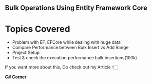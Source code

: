 ## Bulk Operations Using Entity Framework Core

# Topics Covered
- Problem with EF, EFCore while dealing with huge data
- Compare Performance between Bulk Insert vs Add Range 
- Project Setup
- Test & check the execution performance bulk insertions(100k)

If you want more about this, Do check out my Article 👇🏻

[**C# Corner**](https://www.c-sharpcorner.com/article/bulk-operations-in-entity-framework-core/ "C# Corner")
